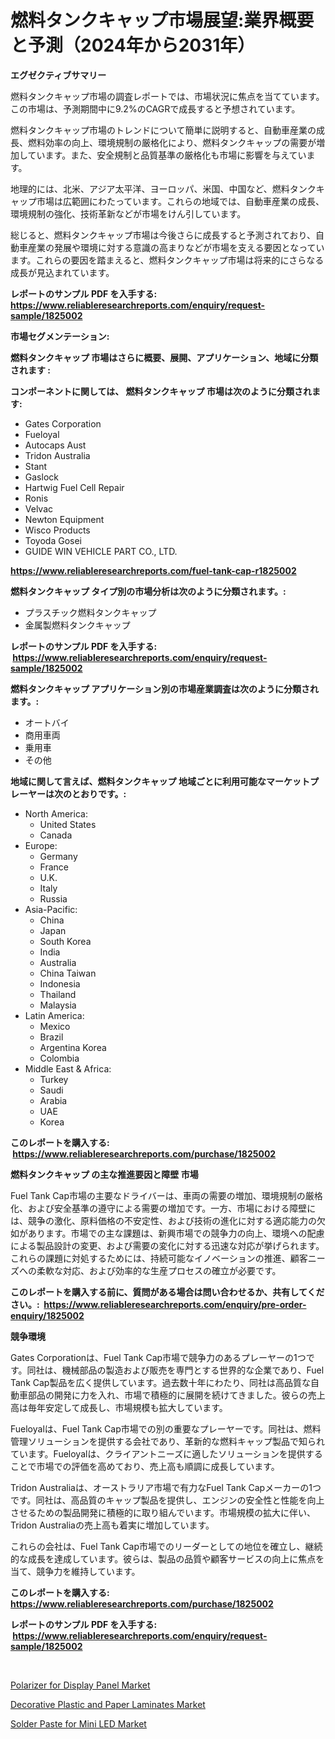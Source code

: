 <p><h1>燃料タンクキャップ市場展望:業界概要と予測（2024年から2031年）</h1></p><p><strong>エグゼクティブサマリー</strong></p>
<p><p>燃料タンクキャップ市場の調査レポートでは、市場状況に焦点を当てています。この市場は、予測期間中に9.2%のCAGRで成長すると予想されています。</p><p>燃料タンクキャップ市場のトレンドについて簡単に説明すると、自動車産業の成長、燃料効率の向上、環境規制の厳格化により、燃料タンクキャップの需要が増加しています。また、安全規制と品質基準の厳格化も市場に影響を与えています。</p><p>地理的には、北米、アジア太平洋、ヨーロッパ、米国、中国など、燃料タンクキャップ市場は広範囲にわたっています。これらの地域では、自動車産業の成長、環境規制の強化、技術革新などが市場をけん引しています。</p><p>総じると、燃料タンクキャップ市場は今後さらに成長すると予測されており、自動車産業の発展や環境に対する意識の高まりなどが市場を支える要因となっています。これらの要因を踏まえると、燃料タンクキャップ市場は将来的にさらなる成長が見込まれています。</p></p>
<p><strong>レポートのサンプル PDF を入手する: <a href="https://www.reliableresearchreports.com/enquiry/request-sample/1825002">https://www.reliableresearchreports.com/enquiry/request-sample/1825002</a></strong></p>
<p><strong>市場セグメンテーション:</strong></p>
<p><strong> 燃料タンクキャップ 市場はさらに概要、展開、アプリケーション、地域に分類されます :</strong></p>
<p><strong>コンポーネントに関しては、 燃料タンクキャップ 市場は次のように分類されます: &nbsp;</strong></p>
<p><ul><li>Gates Corporation</li><li>Fueloyal</li><li>Autocaps Aust</li><li>Tridon Australia</li><li>Stant</li><li>Gaslock</li><li>Hartwig Fuel Cell Repair</li><li>Ronis</li><li>Velvac</li><li>Newton Equipment</li><li>Wisco Products</li><li>Toyoda Gosei</li><li>GUIDE WIN VEHICLE PART CO., LTD.</li></ul></p>
<p><strong><a href="https://www.reliableresearchreports.com/fuel-tank-cap-r1825002">https://www.reliableresearchreports.com/fuel-tank-cap-r1825002</a></strong></p>
<p><strong> 燃料タンクキャップ タイプ別の市場分析は次のように分類されます。:</strong></p>
<p><ul><li>プラスチック燃料タンクキャップ</li><li>金属製燃料タンクキャップ</li></ul></p>
<p><strong>レポートのサンプル PDF を入手する: &nbsp;<a href="https://www.reliableresearchreports.com/enquiry/request-sample/1825002">https://www.reliableresearchreports.com/enquiry/request-sample/1825002</a></strong></p>
<p><strong> 燃料タンクキャップ アプリケーション別の市場産業調査は次のように分類されます。:</strong></p>
<p><ul><li>オートバイ</li><li>商用車両</li><li>乗用車</li><li>その他</li></ul></p>
<p><strong>地域に関して言えば、燃料タンクキャップ 地域ごとに利用可能なマーケットプレーヤーは次のとおりです。:</strong></p>
<p><ul>
    <li>
        North America:
        <ul>
            <li>United States</li>
            <li>Canada</li>
        </ul>
    </li>
    <li>
        Europe:
        <ul>
            <li>Germany</li>
            <li>France</li>
            <li>U.K.</li>
            <li>Italy</li>
            <li>Russia</li>
        </ul>
    </li>
    <li>
        Asia-Pacific:
        <ul>
            <li>China</li>
            <li>Japan</li>
            <li>South Korea</li>
            <li>India</li>
            <li>Australia</li>
            <li>China Taiwan</li>
            <li>Indonesia</li>
            <li>Thailand</li>
            <li>Malaysia</li>
        </ul>
    </li>
    <li>
        Latin America:
        <ul>
            <li>Mexico</li>
            <li>Brazil</li>
            <li>Argentina Korea</li>
            <li>Colombia</li>
        </ul>
    </li>
    <li>
        Middle East & Africa:
        <ul>
            <li>Turkey</li>
            <li>Saudi</li>
            <li>Arabia</li>
            <li>UAE</li>
            <li>Korea</li>
        </ul>
    </li>
    </ul></p>
<p><strong>このレポートを購入する: &nbsp;<a href="https://www.reliableresearchreports.com/purchase/1825002">https://www.reliableresearchreports.com/purchase/1825002</a></strong></p>
<p><strong>燃料タンクキャップ の主な推進要因と障壁 市場</strong></p>
<p><p>Fuel Tank Cap市場の主要なドライバーは、車両の需要の増加、環境規制の厳格化、および安全基準の遵守による需要の増加です。一方、市場における障壁には、競争の激化、原料価格の不安定性、および技術の進化に対する適応能力の欠如があります。市場での主な課題は、新興市場での競争力の向上、環境への配慮による製品設計の変更、および需要の変化に対する迅速な対応が挙げられます。これらの課題に対処するためには、持続可能なイノベーションの推進、顧客ニーズへの柔軟な対応、および効率的な生産プロセスの確立が必要です。</p></p>
<p><strong>このレポートを購入する前に、質問がある場合は問い合わせるか、共有してください。:&nbsp; <a href="https://www.reliableresearchreports.com/enquiry/pre-order-enquiry/1825002">https://www.reliableresearchreports.com/enquiry/pre-order-enquiry/1825002</a></strong></p>
<p><strong>競争環境</strong></p>
<p><p>Gates Corporationは、Fuel Tank Cap市場で競争力のあるプレーヤーの1つです。同社は、機械部品の製造および販売を専門とする世界的な企業であり、Fuel Tank Cap製品を広く提供しています。過去数十年にわたり、同社は高品質な自動車部品の開発に力を入れ、市場で積極的に展開を続けてきました。彼らの売上高は毎年安定して成長し、市場規模も拡大しています。</p><p>Fueloyalは、Fuel Tank Cap市場での別の重要なプレーヤーです。同社は、燃料管理ソリューションを提供する会社であり、革新的な燃料キャップ製品で知られています。Fueloyalは、クライアントニーズに適したソリューションを提供することで市場での評価を高めており、売上高も順調に成長しています。</p><p>Tridon Australiaは、オーストラリア市場で有力なFuel Tank Capメーカーの1つです。同社は、高品質のキャップ製品を提供し、エンジンの安全性と性能を向上させるための製品開発に積極的に取り組んでいます。市場規模の拡大に伴い、Tridon Australiaの売上高も着実に増加しています。</p><p>これらの会社は、Fuel Tank Cap市場でのリーダーとしての地位を確立し、継続的な成長を達成しています。彼らは、製品の品質や顧客サービスの向上に焦点を当て、競争力を維持しています。</p></p>
<p><strong>このレポートを購入する: &nbsp; <a href="https://www.reliableresearchreports.com/purchase/1825002">https://www.reliableresearchreports.com/purchase/1825002</a></strong></p>
<p><strong>レポートのサンプル PDF を入手する: &nbsp;<a href="https://www.reliableresearchreports.com/enquiry/request-sample/1825002">https://www.reliableresearchreports.com/enquiry/request-sample/1825002</a></strong><strong></strong></p>
<p>&nbsp;</p>
<p><p><a href="https://www.linkedin.com/pulse/polarizer-display-panel-market-size-focuses-dynamics-in-depth-epaqe?trackingId=8bdtdmJ3FPXIElwv9xQ8rw%3D%3D">Polarizer for Display Panel Market</a></p><p><a href="https://www.linkedin.com/pulse/decorative-plastic-paper-laminates-market-dynamics-2024-2031-1qukc?trackingId=bGCga6BTiaB%2BjPfx1CdGeg%3D%3D">Decorative Plastic and Paper Laminates Market</a></p><p><a href="https://www.linkedin.com/pulse/solder-paste-mini-led-market-size-2024-2031-global-industrial-gm49e?trackingId=WkEcBSwXYJUEr5RIaiQHaA%3D%3D">Solder Paste for Mini LED Market</a></p></p>